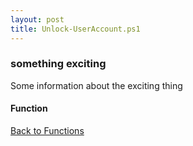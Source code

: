 ```yaml
---
layout: post
title: Unlock-UserAccount.ps1
---
```


### something exciting

Some information about the exciting thing

#### Function

<script src="https://gist-it.appspot.com/github.com/BanterBoy/scripts-blog/blob/master/PowerShell/functions/activeDirectory/Unlock-UserAccount.ps1" crossorigin="anonymous"></script>

<a href="/menu/_pages/functions.html">Back to Functions</a>
